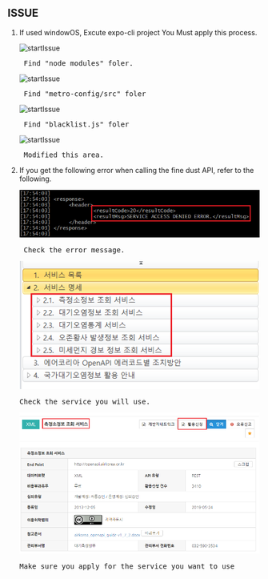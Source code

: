 ## ISSUE

1. If used windowOS, Excute expo-cli project You Must apply this process.

   ![startIssue](./startWindow01.png)

   <pre> Find "node_modules" foler.</pre>

   ![startIssue](./startWindow02.png)

   <pre> Find "metro-config/src" foler</pre>

   ![startIssue](./startWindow03.png)

   <pre> Find "blacklist.js" foler</pre>

   ![startIssue](./startWindow04.png)

   <pre> Modified this area.</pre>

2. If you get the following error when calling the fine dust API, refer to the following.

   ![apiCallIssue](./apiCallIssue01.png)

   <pre> Check the error message.</pre>

   ![apiCallIssue](./apiCallIssue02.png)

   <pre>Check the service you will use.</pre>

   ![apiCallIssue](./apiCallIssue03.png)

   <pre>Make sure you apply for the service you want to use</pre>
